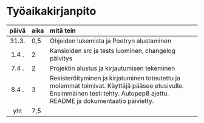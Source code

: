 # Työaikakirjanpito

| päivä | aika | mitä tein  |
| :----:|:-----| :-----|
| 31.3. | 0,5  | Ohjeiden lukemista ja Poetryn alustaminen |
| 1.4 . | 2    | Kansioiden src ja tests luominen, changelog päivitys |
| 7.4 . | 2    | Projektin alustus ja kirjautumisen tekeminen |
| 8.4 . | 3    | Rekisteröityminen ja kirjatuminen toteutettu ja molemmat toimivat. Käyttäjä pääsee etusivulle. Ensimmäinen testi tehty. Autopep8 ajettu. README ja dokumentaatio päivietty. |
| yht   | 7,5  | | 

